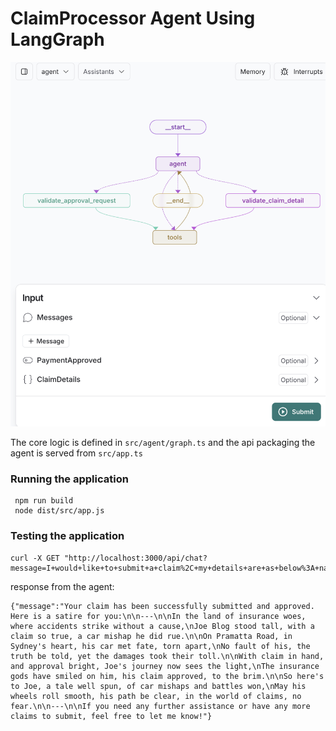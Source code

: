# ClaimProcessor Agent Using LangGraph 




![Graph view in LangGraph studio UI](./static/studio.png)

The core logic is defined in `src/agent/graph.ts` and the api packaging the agent is served from `src/app.ts`


### Running the application

```
 npm run build
 node dist/src/app.js
```

### Testing the application

```
curl -X GET "http://localhost:3000/api/chat?message=I+would+like+to+submit+a+claim%2C+my+details+are+as+below%3A+name%3A+Joe+Blog+insurance+type%3A+car+address%3A+300+Pramatta+Road%2C+Sydney+2000+amount%3A+5000+description%3A+I+had+a+car+accident+under+no+fault+email%3A+user%40email.test+policyNumber%3A+1122323232+When+my+application+is+completed%2C+please+write+a+satire+for+me."
```

response from the agent:

```
{"message":"Your claim has been successfully submitted and approved. Here is a satire for you:\n\n---\n\nIn the land of insurance woes, where accidents strike without a cause,\nJoe Blog stood tall, with a claim so true, a car mishap he did rue.\n\nOn Pramatta Road, in Sydney's heart, his car met fate, torn apart,\nNo fault of his, the truth be told, yet the damages took their toll.\n\nWith claim in hand, and approval bright, Joe's journey now sees the light,\nThe insurance gods have smiled on him, his claim approved, to the brim.\n\nSo here's to Joe, a tale well spun, of car mishaps and battles won,\nMay his wheels roll smooth, his path be clear, in the world of claims, no fear.\n\n---\n\nIf you need any further assistance or have any more claims to submit, feel free to let me know!"}
```
